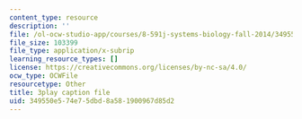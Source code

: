 ```yaml
---
content_type: resource
description: ''
file: /ol-ocw-studio-app/courses/8-591j-systems-biology-fall-2014/349550e574e75dbd8a581900967d85d2_03bVGr-vYHQ.vtt
file_size: 103399
file_type: application/x-subrip
learning_resource_types: []
license: https://creativecommons.org/licenses/by-nc-sa/4.0/
ocw_type: OCWFile
resourcetype: Other
title: 3play caption file
uid: 349550e5-74e7-5dbd-8a58-1900967d85d2
---
```

